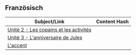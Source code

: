 ## Französisch

| Subject/Link                                       | Content Hash |
|----------------------------------------------------|--------------|
| [Unité 2 - Les copains et les activités](fr-02.md) |              | 
| [Unité 3 - L'anniversaire de Jules](fr-03.md)      |              | 
| [L'accent](fr-99.md)                               |              | 
